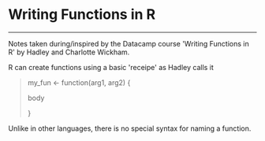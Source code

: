 # Writing Functions in R
***
Notes taken during/inspired by the Datacamp course 'Writing Functions in R' by Hadley and Charlotte Wickham.

R can create functions using a basic 'receipe' as Hadley calls it

> my_fun <- function(arg1, arg2) {
>
>   body
>
> }

Unlike in other languages, there is no special syntax for naming a function. 
